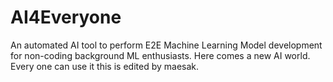 # AI4Everyone
An automated AI tool to perform E2E Machine Learning Model development for non-coding background ML enthusiasts. 
Here comes a new AI world.
Every one can use it 
this is edited by maesak.